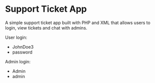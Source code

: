# Support Ticket App

A simple support ticket app built with PHP and XML that allows users to login, view tickets and chat with admins.

User login:
- JohnDoe3
- password

Admin login:
- Admin
- admin
